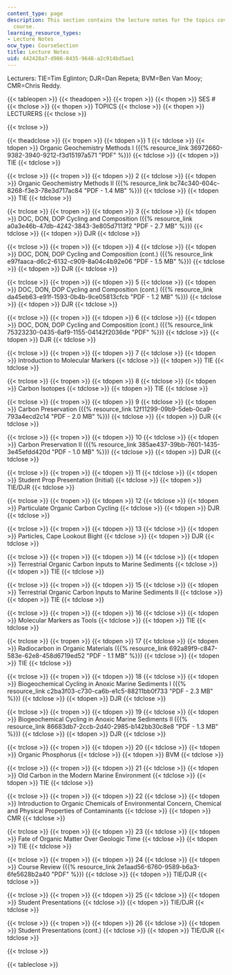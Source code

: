 ```yaml
---
content_type: page
description: This section contains the lecture notes for the topics covered in the
  course.
learning_resource_types:
- Lecture Notes
ocw_type: CourseSection
title: Lecture Notes
uid: 442428a7-d986-8435-9648-a2c914bd5ae1
---
```


Lecturers: TIE=Tim Eglinton; DJR=Dan Repeta; BVM=Ben Van Mooy; CMR=Chris Reddy.

{{< tableopen >}}
{{< theadopen >}}
{{< tropen >}}
{{< thopen >}}
SES #
{{< thclose >}}
{{< thopen >}}
TOPICS
{{< thclose >}}
{{< thopen >}}
LECTURERS
{{< thclose >}}

{{< trclose >}}

{{< theadclose >}}
{{< tropen >}}
{{< tdopen >}}
1
{{< tdclose >}}
{{< tdopen >}}
Organic Geochemistry Methods I ({{% resource_link 36972660-9382-3940-9212-f3d15197a571 "PDF" %}})
{{< tdclose >}}
{{< tdopen >}}
TIE
{{< tdclose >}}

{{< trclose >}}
{{< tropen >}}
{{< tdopen >}}
2
{{< tdclose >}}
{{< tdopen >}}
Organic Geochemistry Methods II ({{% resource_link bc74c340-604c-8268-f3e3-78e3d717ac84 "PDF - 1.4 MB" %}})
{{< tdclose >}}
{{< tdopen >}}
TIE
{{< tdclose >}}

{{< trclose >}}
{{< tropen >}}
{{< tdopen >}}
3
{{< tdclose >}}
{{< tdopen >}}
DOC, DON, DOP Cycling and Composition ({{% resource_link a0a3e46b-47db-4242-3843-3e805d7113f2 "PDF - 2.7 MB" %}})
{{< tdclose >}}
{{< tdopen >}}
DJR
{{< tdclose >}}

{{< trclose >}}
{{< tropen >}}
{{< tdopen >}}
4
{{< tdclose >}}
{{< tdopen >}}
DOC, DON, DOP Cycling and Composition (cont.) ({{% resource_link e97faaca-d6c2-6132-c909-8a04c4b92e06 "PDF - 1.5 MB" %}})
{{< tdclose >}}
{{< tdopen >}}
DJR
{{< tdclose >}}

{{< trclose >}}
{{< tropen >}}
{{< tdopen >}}
5
{{< tdclose >}}
{{< tdopen >}}
DOC, DON, DOP Cycling and Composition (cont.) ({{% resource_link da45eb63-e91f-1593-0b4b-9ce05813cfcb "PDF - 1.2 MB" %}})
{{< tdclose >}}
{{< tdopen >}}
DJR
{{< tdclose >}}

{{< trclose >}}
{{< tropen >}}
{{< tdopen >}}
6
{{< tdclose >}}
{{< tdopen >}}
DOC, DON, DOP Cycling and Composition (cont.) ({{% resource_link 75323230-0435-6af9-1155-04142f2036de "PDF" %}})
{{< tdclose >}}
{{< tdopen >}}
DJR
{{< tdclose >}}

{{< trclose >}}
{{< tropen >}}
{{< tdopen >}}
7
{{< tdclose >}}
{{< tdopen >}}
Introduction to Molecular Markers
{{< tdclose >}}
{{< tdopen >}}
TIE
{{< tdclose >}}

{{< trclose >}}
{{< tropen >}}
{{< tdopen >}}
8
{{< tdclose >}}
{{< tdopen >}}
Carbon Isotopes
{{< tdclose >}}
{{< tdopen >}}
TIE
{{< tdclose >}}

{{< trclose >}}
{{< tropen >}}
{{< tdopen >}}
9
{{< tdclose >}}
{{< tdopen >}}
Carbon Preservation ({{% resource_link 12f11299-09b9-5deb-0ca9-793a4ecd2c14 "PDF - 2.0 MB" %}})
{{< tdclose >}}
{{< tdopen >}}
DJR
{{< tdclose >}}

{{< trclose >}}
{{< tropen >}}
{{< tdopen >}}
10
{{< tdclose >}}
{{< tdopen >}}
Carbon Preservation II ({{% resource_link 385ae437-39bb-7601-1435-3e45efdd420d "PDF - 1.0 MB" %}})
{{< tdclose >}}
{{< tdopen >}}
DJR
{{< tdclose >}}

{{< trclose >}}
{{< tropen >}}
{{< tdopen >}}
11
{{< tdclose >}}
{{< tdopen >}}
Student Prop Presentation (Initial)
{{< tdclose >}}
{{< tdopen >}}
TIE/DJR
{{< tdclose >}}

{{< trclose >}}
{{< tropen >}}
{{< tdopen >}}
12
{{< tdclose >}}
{{< tdopen >}}
Particulate Organic Carbon Cycling
{{< tdclose >}}
{{< tdopen >}}
DJR
{{< tdclose >}}

{{< trclose >}}
{{< tropen >}}
{{< tdopen >}}
13
{{< tdclose >}}
{{< tdopen >}}
Particles, Cape Lookout Bight
{{< tdclose >}}
{{< tdopen >}}
DJR
{{< tdclose >}}

{{< trclose >}}
{{< tropen >}}
{{< tdopen >}}
14
{{< tdclose >}}
{{< tdopen >}}
Terrestrial Organic Carbon Inputs to Marine Sediments
{{< tdclose >}}
{{< tdopen >}}
TIE
{{< tdclose >}}

{{< trclose >}}
{{< tropen >}}
{{< tdopen >}}
15
{{< tdclose >}}
{{< tdopen >}}
Terrestrial Organic Carbon Inputs to Marine Sediments II
{{< tdclose >}}
{{< tdopen >}}
TIE
{{< tdclose >}}

{{< trclose >}}
{{< tropen >}}
{{< tdopen >}}
16
{{< tdclose >}}
{{< tdopen >}}
Molecular Markers as Tools
{{< tdclose >}}
{{< tdopen >}}
TIE
{{< tdclose >}}

{{< trclose >}}
{{< tropen >}}
{{< tdopen >}}
17
{{< tdclose >}}
{{< tdopen >}}
Radiocarbon in Organic Materials ({{% resource_link 692a89f9-c847-583e-62e8-458d6719ed52 "PDF - 1.1 MB" %}})
{{< tdclose >}}
{{< tdopen >}}
TIE
{{< tdclose >}}

{{< trclose >}}
{{< tropen >}}
{{< tdopen >}}
18
{{< tdclose >}}
{{< tdopen >}}
Biogeochemical Cycling in Anoxic Marine Sediments I ({{% resource_link c2ba3f03-c730-ca6b-e1c5-88211bb0f733 "PDF - 2.3 MB" %}})
{{< tdclose >}}
{{< tdopen >}}
DJR
{{< tdclose >}}

{{< trclose >}}
{{< tropen >}}
{{< tdopen >}}
19
{{< tdclose >}}
{{< tdopen >}}
Biogeochemical Cycling in Anoxic Marine Sediments II ({{% resource_link 86683db7-2ccb-2d40-2985-b142bb30c8e8 "PDF - 1.3 MB" %}})
{{< tdclose >}}
{{< tdopen >}}
DJR
{{< tdclose >}}

{{< trclose >}}
{{< tropen >}}
{{< tdopen >}}
20
{{< tdclose >}}
{{< tdopen >}}
Organic Phosphorus
{{< tdclose >}}
{{< tdopen >}}
BVM
{{< tdclose >}}

{{< trclose >}}
{{< tropen >}}
{{< tdopen >}}
21
{{< tdclose >}}
{{< tdopen >}}
Old Carbon in the Modern Marine Environment
{{< tdclose >}}
{{< tdopen >}}
TIE
{{< tdclose >}}

{{< trclose >}}
{{< tropen >}}
{{< tdopen >}}
22
{{< tdclose >}}
{{< tdopen >}}
Introduction to Organic Chemicals of Environmental Concern, Chemical and Physical Properties of Contaminants
{{< tdclose >}}
{{< tdopen >}}
CMR
{{< tdclose >}}

{{< trclose >}}
{{< tropen >}}
{{< tdopen >}}
23
{{< tdclose >}}
{{< tdopen >}}
Fate of Organic Matter Over Geologic Time
{{< tdclose >}}
{{< tdopen >}}
TIE
{{< tdclose >}}

{{< trclose >}}
{{< tropen >}}
{{< tdopen >}}
24
{{< tdclose >}}
{{< tdopen >}}
Course Review ({{% resource_link 2e1aad56-6760-9589-b6a3-6fe5628b2a40 "PDF" %}})
{{< tdclose >}}
{{< tdopen >}}
TIE/DJR
{{< tdclose >}}

{{< trclose >}}
{{< tropen >}}
{{< tdopen >}}
25
{{< tdclose >}}
{{< tdopen >}}
Student Presentations
{{< tdclose >}}
{{< tdopen >}}
TIE/DJR
{{< tdclose >}}

{{< trclose >}}
{{< tropen >}}
{{< tdopen >}}
26
{{< tdclose >}}
{{< tdopen >}}
Student Presentations (cont.)
{{< tdclose >}}
{{< tdopen >}}
TIE/DJR
{{< tdclose >}}

{{< trclose >}}

{{< tableclose >}}